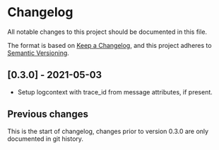 # Changelog

All notable changes to this project should be documented in this file.

The format is based on [Keep a
Changelog](https://keepachangelog.com/en/1.0.0/), and this project
adheres to [Semantic Versioning](https://semver.org/spec/v2.0.0.html).


## [0.3.0] - 2021-05-03

- Setup logcontext with trace_id from message attributes, if present.


## Previous changes

This is the start of changelog, changes prior to version 0.3.0 are only documented in git history.
